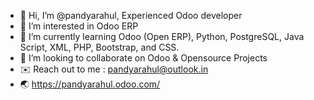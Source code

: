 - 👋 Hi, I’m @pandyarahul, Experienced Odoo developer
- 👀 I’m interested in Odoo ERP
- 🌱 I’m currently learning Odoo (Open ERP), Python, PostgreSQL, Java Script, XML, PHP, Bootstrap, and CSS.
- 💞️ I’m looking to collaborate on Odoo & Opensource Projects
- :envelope: Reach out to me : pandyarahul@outlook.in
- :earth_asia: https://pandyarahul.odoo.com/

<!---
pandyarahul/pandyarahul is a ✨ special ✨ repository because its `README.md` (this file) appears on your GitHub profile.
You can click the Preview link to take a look at your changes.
--->

